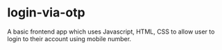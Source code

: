 # login-via-otp
A basic frontend app which uses Javascript, HTML, CSS to allow user to login to their account using mobile number.
